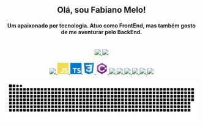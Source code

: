 <section align="center">
  <h1>Olá, sou Fabiano Melo!</h1>  
  <h4>Um apaixonado por tecnologia. Atuo como FrontEnd, mas também gosto de me aventurar pelo BackEnd.</h4>
</section>

<br>

<section align="center">
  <a href="https://github.com/fabmelo">
  <img height="180em" src="https://github-readme-stats.vercel.app/api?username=fabmelo&show_icons=true&theme=dark&include_all_commits=true&count_private=true"/>
  <img height="180em" src="https://github-readme-stats.vercel.app/api/top-langs/?username=fabmelo&layout=compact&langs_count=7&theme=dark"/>
</section>

<br>

<section align="center">
   <img height="30" src="https://clipground.com/images/angularjs-logo-png-1.png">
   <img height="30" src="https://raw.githubusercontent.com/devicons/devicon/master/icons/javascript/javascript-plain.svg">
   <img height="30" src="https://raw.githubusercontent.com/devicons/devicon/master/icons/typescript/typescript-plain.svg"    
   <img height="30" src="https://raw.githubusercontent.com/devicons/devicon/master/icons/html5/html5-original.svg">
   <img height="30" src="https://raw.githubusercontent.com/devicons/devicon/master/icons/css3/css3-original.svg">  
   <img height="30" src="https://raw.githubusercontent.com/devicons/devicon/master/icons/csharp/csharp-original.svg">
   <img height="30" src="https://www.pngrepo.com/png/331724/512/github-code-source.png">
   <img height="30" src="https://3.bp.blogspot.com/-xhNpNJJyQhk/XIe4GY78RQI/AAAAAAAAItc/ouueFUj2Hqo5dntmnKqEaBJR4KQ4Q2K3ACK4BGAYYCw/s1600/logo%2Bgit%2Bicon.png">
   <img height="30" src="https://www.docker.com/wp-content/uploads/2022/03/Moby-logo.png">
   <img height="30" src="https://upload.wikimedia.org/wikipedia/commons/thumb/9/9a/Visual_Studio_Code_1.35_icon.svg/2048px-Visual_Studio_Code_1.35_icon.svg.png">
   <img height="30" src="https://miro.medium.com/max/419/1*AVgaPVVE2EJoGN8FdgNxPw.png">
   <img height="30" src="https://icons-for-free.com/iconfiles/png/512/install+javascript+js+node+npm+tools+icon-1320165731324625592.png">
</section>

![Snake animation](https://github.com/fabmelo/fabmelo-blob-output/blob/main/github-contribution-grid-snake.svg)
